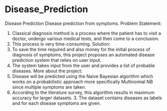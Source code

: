# Disease_Prediction
Disease Prediction
Disease prediction from symptoms.
Problem Statement: 
1. Classical diagnosis method is a process where the patient has to visit a doctor, undergo various medical tests, and then come to a conclusion. 
2. This process is very time-consuming.
Solution: 
1. To save the time required and also money for the initial process of diagnosis of symptoms, this project proposes an automated disease prediction system that relies on user input. 
2. The system takes input from the user and provides a list of probable diseases.
More about the project: 
1. Disease will be predicted using the Naive Bayesian algorithm which works on a probabilistic approach more specifically Multinomial NB since multiple symptoms are taken.
2. According to the literature survey, this algorithm results in maximum accuracy for larger datasets. 3. The dataset contains diseases as labels and for each disease symptoms are given.

